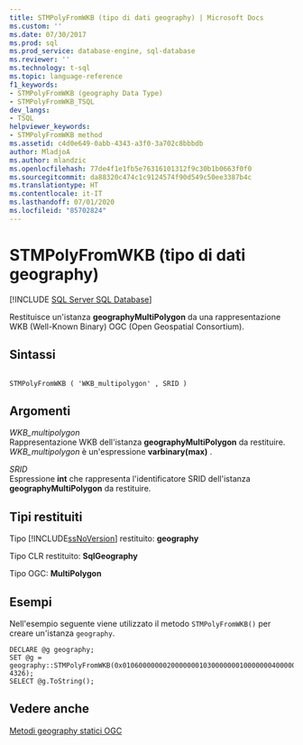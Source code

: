 ```yaml
---
title: STMPolyFromWKB (tipo di dati geography) | Microsoft Docs
ms.custom: ''
ms.date: 07/30/2017
ms.prod: sql
ms.prod_service: database-engine, sql-database
ms.reviewer: ''
ms.technology: t-sql
ms.topic: language-reference
f1_keywords:
- STMPolyFromWKB (geography Data Type)
- STMPolyFromWKB_TSQL
dev_langs:
- TSQL
helpviewer_keywords:
- STMPolyFromWKB method
ms.assetid: c4d0e649-0abb-4343-a3f0-3a702c8bbbdb
author: MladjoA
ms.author: mlandzic
ms.openlocfilehash: 77de4f1e1fb5e76316101312f9c30b1b0663f0f0
ms.sourcegitcommit: da88320c474c1c9124574f90d549c50ee3387b4c
ms.translationtype: HT
ms.contentlocale: it-IT
ms.lasthandoff: 07/01/2020
ms.locfileid: "85702824"
---
```

# <a name="stmpolyfromwkb-geography-data-type"></a>STMPolyFromWKB (tipo di dati geography)
[!INCLUDE [SQL Server SQL Database](../../includes/applies-to-version/sql-asdb.md)]

Restituisce un'istanza **geographyMultiPolygon** da una rappresentazione WKB (Well-Known Binary) OGC (Open Geospatial Consortium).
  
## <a name="syntax"></a>Sintassi  
  
```  
  
STMPolyFromWKB ( 'WKB_multipolygon' , SRID )  
```  
  
## <a name="arguments"></a>Argomenti  
 *WKB_multipolygon*  
 Rappresentazione WKB dell'istanza **geographyMultiPolygon** da restituire. *WKB_multipolygon* è un'espressione **varbinary(max)** .  
  
 *SRID*  
 Espressione **int** che rappresenta l'identificatore SRID dell'istanza **geographyMultiPolygon** da restituire.  
  
## <a name="return-types"></a>Tipi restituiti  
 Tipo [!INCLUDE[ssNoVersion](../../includes/ssnoversion-md.md)] restituito: **geography**  
  
 Tipo CLR restituito: **SqlGeography**  
  
 Tipo OGC: **MultiPolygon**  
  
## <a name="examples"></a>Esempi  
 Nell'esempio seguente viene utilizzato il metodo `STMPolyFromWKB()` per creare un'istanza `geography`.  
  
```  
DECLARE @g geography;  
SET @g = geography::STMPolyFromWKB(0x01060000000200000001030000000100000004000000F4FDD478E9965EC0DD24068195D3474083C0CAA145965EC0508D976E12D34740F4FDD478E9965EC04E62105839D44740F4FDD478E9965EC0DD24068195D3474001030000000100000004000000E7FBA9F1D2955EC08716D9CEF7D34740E7FBA9F1D2955EC0F853E3A59BD447405839B4C876965EC0F853E3A59BD44740E7FBA9F1D2955EC08716D9CEF7D34740, 4326);  
SELECT @g.ToString();  
```  
  
## <a name="see-also"></a>Vedere anche  
 [Metodi geography statici OGC](../../t-sql/spatial-geography/ogc-static-geography-methods.md)  
  
  

